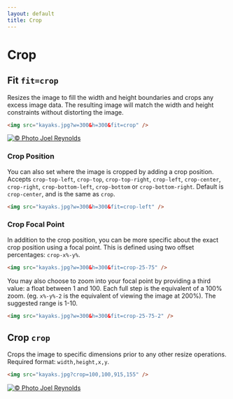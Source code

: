 ```yaml
---
layout: default
title: Crop
---
```


# Crop

## Fit `fit=crop`

Resizes the image to fill the width and height boundaries and crops any excess image data. The resulting image will match the width and height constraints without distorting the image.

```html
<img src="kayaks.jpg?w=300&h=300&fit=crop" />
```

[![© Photo Joel Reynolds](https://glide.herokuapp.com/1.0/kayaks.jpg?w=300&h=300&fit=crop)](https://glide.herokuapp.com/1.0/kayaks.jpg?w=300&h=300&fit=crop)

### Crop Position

You can also set where the image is cropped by adding a crop position. Accepts `crop-top-left`, `crop-top`, `crop-top-right`, `crop-left`, `crop-center`, `crop-right`, `crop-bottom-left`, `crop-bottom` or `crop-bottom-right`. Default is `crop-center`, and is the same as `crop`.

```html
<img src="kayaks.jpg?w=300&h=300&fit=crop-left" />
```

### Crop Focal Point

In addition to the crop position, you can be more specific about the exact crop position using a focal point. This is defined using two offset percentages: `crop-x%-y%`.

```html
<img src="kayaks.jpg?w=300&h=300&fit=crop-25-75" />
```

You may also choose to zoom into your focal point by providing a third value: a float between 1 and 100. Each full step is the equivalent of a 100% zoom. (eg. `x%-y%-2` is the equivalent of viewing the image at 200%). The suggested range is 1-10.

```html
<img src="kayaks.jpg?w=300&h=300&fit=crop-25-75-2" />
```

## Crop `crop`

Crops the image to specific dimensions prior to any other resize operations. Required format: `width,height,x,y`.

```html
<img src="kayaks.jpg?crop=100,100,915,155" />
```

[![© Photo Joel Reynolds](https://glide.herokuapp.com/1.0/kayaks.jpg?crop=100,100,915,155)](https://glide.herokuapp.com/1.0/kayaks.jpg?crop=100,100,915,155)
